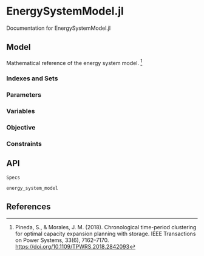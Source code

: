 # EnergySystemModel.jl
Documentation for EnergySystemModel.jl


## Model
Mathematical reference of the energy system model. [^1]

### Indexes and Sets
### Parameters
### Variables
### Objective
### Constraints
## API
```@docs
Specs
```

```@docs
energy_system_model
```

## References

[^1]: Pineda, S., & Morales, J. M. (2018). Chronological time-period clustering for optimal capacity expansion planning with storage. IEEE Transactions on Power Systems, 33(6), 7162–7170. https://doi.org/10.1109/TPWRS.2018.2842093

